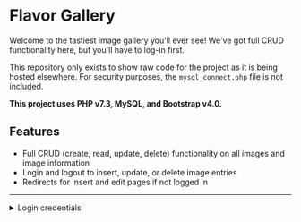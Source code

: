 # Flavor Gallery
Welcome to the tastiest image gallery you'll ever see! We've got full CRUD functionality here, but you'll have to log-in first.


This repository only exists to show raw code for the project as it is being hosted elsewhere. For security purposes, the `mysql_connect.php` file is not included.


**This project uses PHP v7.3, MySQL, and Bootstrap v4.0.**


## Features
* Full CRUD (create, read, update, delete) functionality on all images and image information
* Login and logout to insert, update, or delete image entries
* Redirects for insert and edit pages if not logged in

---

<details>
<summary>Login credentials</summary>
<br>

username: *galleryadmin*

password: *securepw*
</details>


